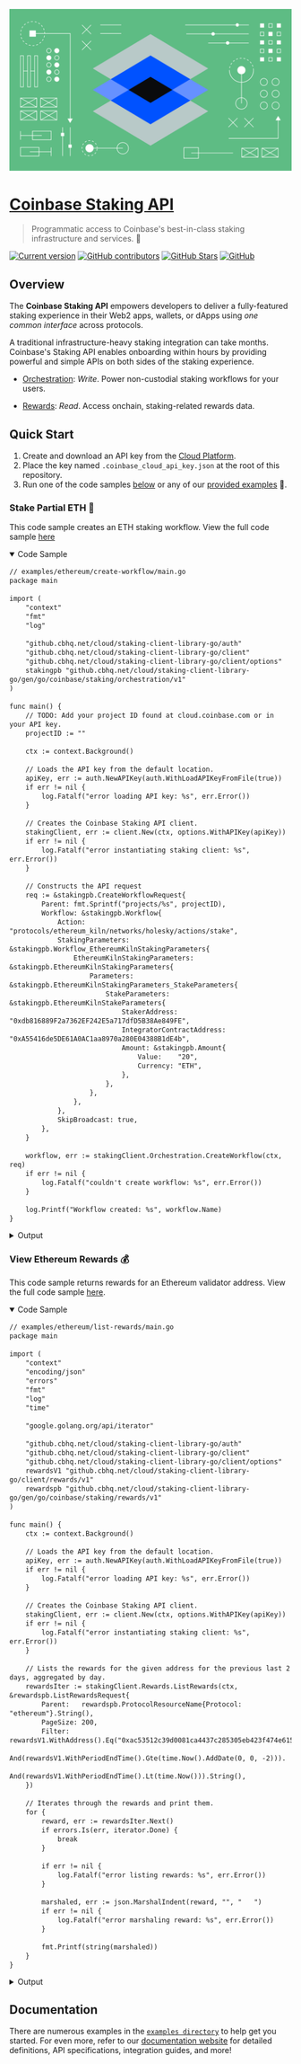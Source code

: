 ![Coinbase Staking API](banner.svg)

# [Coinbase Staking API](https://github.com/coinbase/staking-client-library-go)

> Programmatic access to Coinbase's best-in-class staking infrastructure and services. :large_blue_circle:

[![Current version](https://img.shields.io/github/tag/coinbase/staking-client-library-go?color=3498DB&label=version)](https://github.com/coinbase/staking-client-library-go/releases) [![GitHub contributors](https://img.shields.io/github/contributors/coinbase/staking-client-library-go?color=3498DB)](https://github.com/coinbase/staking-client-library-go/graphs/contributors) [![GitHub Stars](https://img.shields.io/github/stars/coinbase/staking-client-library-go.svg?color=3498DB)](https://github.com/coinbase/staking-client-library-go/stargazers) [![GitHub](https://img.shields.io/github/license/coinbase/staking-client-library-go?color=3498DB)](https://github.com/coinbase/staking-client-library-go/blob/main/LICENSE)

## Overview

The **Coinbase Staking API** empowers developers to deliver a fully-featured staking experience in their Web2 apps, wallets, or dApps using *one common interface* across protocols.

A traditional infrastructure-heavy staking integration can take months. Coinbase's Staking API enables onboarding within hours by providing powerful and simple APIs on both sides of the staking experience.

* [Orchestration](./protos/coinbase/staking/orchestration/v1): *Write*. Power non-custodial staking workflows for your users.

* [Rewards](./protos/coinbase/staking/rewards/v1): *Read*. Access onchain, staking-related rewards data.

## Quick Start

1. Create and download an API key from the [Cloud Platform](https://portal.cloud.coinbase.com/access/api).
2. Place the key named `.coinbase_cloud_api_key.json` at the root of this repository.
3. Run one of the code samples [below](#stake-partial-eth-💠) or any of our [provided examples](./examples/) :rocket:.

### Stake Partial ETH :diamond_shape_with_a_dot_inside:

This code sample creates an ETH staking workflow. View the full code sample [here](examples/ethereum/create-workflow/main.go)

<details open>
  <summary>Code Sample</summary>

```golang
// examples/ethereum/create-workflow/main.go
package main

import (
    "context"
    "fmt"
    "log"

    "github.cbhq.net/cloud/staking-client-library-go/auth"
    "github.cbhq.net/cloud/staking-client-library-go/client"
    "github.cbhq.net/cloud/staking-client-library-go/client/options"
    stakingpb "github.cbhq.net/cloud/staking-client-library-go/gen/go/coinbase/staking/orchestration/v1"
)

func main() {
    // TODO: Add your project ID found at cloud.coinbase.com or in your API key.
    projectID := ""

    ctx := context.Background()

    // Loads the API key from the default location.
    apiKey, err := auth.NewAPIKey(auth.WithLoadAPIKeyFromFile(true))
    if err != nil {
        log.Fatalf("error loading API key: %s", err.Error())
    }

    // Creates the Coinbase Staking API client.
    stakingClient, err := client.New(ctx, options.WithAPIKey(apiKey))
    if err != nil {
        log.Fatalf("error instantiating staking client: %s", err.Error())
    }

    // Constructs the API request
    req := &stakingpb.CreateWorkflowRequest{
        Parent: fmt.Sprintf("projects/%s", projectID),
        Workflow: &stakingpb.Workflow{
            Action: "protocols/ethereum_kiln/networks/holesky/actions/stake",
            StakingParameters: &stakingpb.Workflow_EthereumKilnStakingParameters{
                EthereumKilnStakingParameters: &stakingpb.EthereumKilnStakingParameters{
                    Parameters: &stakingpb.EthereumKilnStakingParameters_StakeParameters{
                        StakeParameters: &stakingpb.EthereumKilnStakeParameters{
                            StakerAddress:             "0xdb816889F2a7362EF242E5a717dfD5B38Ae849FE",
                            IntegratorContractAddress: "0xA55416de5DE61A0AC1aa8970a280E04388B1dE4b",
                            Amount: &stakingpb.Amount{
                                Value:    "20",
                                Currency: "ETH",
                            },
                        },
                    },
                },
            },
            SkipBroadcast: true,
        },
    }

    workflow, err := stakingClient.Orchestration.CreateWorkflow(ctx, req)
    if err != nil {
        log.Fatalf("couldn't create workflow: %s", err.Error())
    }

    log.Printf("Workflow created: %s", workflow.Name)
}
```

</details>

   <details>
     <summary>Output</summary>

   ```text
   2024/03/28 11:43:49 Workflow created: projects/62376b2f-3f24-42c9-9025-d576a3c06d6f/workflows/ffbf9b45-c57b-49cb-a4d5-fdab66d8cb25
   ```

   </details>

### View Ethereum Rewards :moneybag:

This code sample returns rewards for an Ethereum validator address. View the full code sample [here](examples/ethereum/list-rewards/main.go).

<details open>
  <summary>Code Sample</summary>

```golang
// examples/ethereum/list-rewards/main.go
package main

import (
    "context"
    "encoding/json"
    "errors"
    "fmt"
    "log"
    "time"

    "google.golang.org/api/iterator"

    "github.cbhq.net/cloud/staking-client-library-go/auth"
    "github.cbhq.net/cloud/staking-client-library-go/client"
    "github.cbhq.net/cloud/staking-client-library-go/client/options"
    rewardsV1 "github.cbhq.net/cloud/staking-client-library-go/client/rewards/v1"
    rewardspb "github.cbhq.net/cloud/staking-client-library-go/gen/go/coinbase/staking/rewards/v1"
)

func main() {
    ctx := context.Background()

    // Loads the API key from the default location.
    apiKey, err := auth.NewAPIKey(auth.WithLoadAPIKeyFromFile(true))
    if err != nil {
        log.Fatalf("error loading API key: %s", err.Error())
    }

    // Creates the Coinbase Staking API client.
    stakingClient, err := client.New(ctx, options.WithAPIKey(apiKey))
    if err != nil {
        log.Fatalf("error instantiating staking client: %s", err.Error())
    }

    // Lists the rewards for the given address for the previous last 2 days, aggregated by day.
    rewardsIter := stakingClient.Rewards.ListRewards(ctx, &rewardspb.ListRewardsRequest{
        Parent:   rewardspb.ProtocolResourceName{Protocol: "ethereum"}.String(),
        PageSize: 200,
        Filter: rewardsV1.WithAddress().Eq("0xac53512c39d0081ca4437c285305eb423f474e6153693c12fbba4a3df78bcaa3422b31d800c5bea71c1b017168a60474").
            And(rewardsV1.WithPeriodEndTime().Gte(time.Now().AddDate(0, 0, -2))).
            And(rewardsV1.WithPeriodEndTime().Lt(time.Now())).String(),
    })

    // Iterates through the rewards and print them.
    for {
        reward, err := rewardsIter.Next()
        if errors.Is(err, iterator.Done) {
            break
        }

        if err != nil {
            log.Fatalf("error listing rewards: %s", err.Error())
        }

        marshaled, err := json.MarshalIndent(reward, "", "   ")
        if err != nil {
            log.Fatalf("error marshaling reward: %s", err.Error())
        }

        fmt.Printf(string(marshaled))
    }
}
```

</details>

   <details>
     <summary>Output</summary>

   ```json
   {
      "address": "0xac53512c39d0081ca4437c285305eb423f474e6153693c12fbba4a3df78bcaa3422b31d800c5bea71c1b017168a60474",
      "period_identifier": {
         "date": "2024-03-26"
      },
      "aggregation_unit": 2,
      "period_start_time": {
         "seconds": 1711411200
      },
      "period_end_time": {
         "seconds": 1711497599
      },
      "total_earned_native_unit": {
         "amount": "0.00211503",
         "exp": "18",
         "ticker": "ETH",
         "raw_numeric": "2115030000000000"
      },
      "total_earned_usd": [
         {
            "source": 1,
            "conversion_time": {
               "seconds": 1711498140
            },
            "amount": {
               "amount": "7.58",
               "exp": "2",
               "ticker": "USD",
               "raw_numeric": "758"
            },
            "conversion_price": "3582.979980"
         }
      ],
      "protocol": "ethereum"
   }
   {
      "address": "0xac53512c39d0081ca4437c285305eb423f474e6153693c12fbba4a3df78bcaa3422b31d800c5bea71c1b017168a60474",
      "period_identifier": {
         "date": "2024-03-27"
      },
      "aggregation_unit": 2,
      "period_start_time": {
         "seconds": 1711497600
      },
      "period_end_time": {
         "seconds": 1711583999
      },
      "total_earned_native_unit": {
         "amount": "0.002034193",
         "exp": "18",
         "ticker": "ETH",
         "raw_numeric": "2034193000000000"
      },
      "total_earned_usd": [
         {
            "source": 1,
            "conversion_time": {
               "seconds": 1711584540
            },
            "amount": {
               "amount": "7.13",
               "exp": "2",
               "ticker": "USD",
               "raw_numeric": "713"
            },
            "conversion_price": "3504.580078"
         }
      ],
      "protocol": "ethereum"
   }
   ```

   </details>

## Documentation

There are numerous examples in the [`examples directory`](./examples) to help get you started. For even more, refer to our [documentation website](https://docs.cloud.coinbase.com/) for detailed definitions, API specifications, integration guides, and more!
